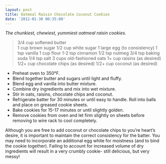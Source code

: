 ```yaml
---
layout: post
title: Oatmeal Raisin Chocolate Coconut Cookies
date: '2012-01-30 00:35:00'
---
```


*The chunkiest, chewiest, yummiest oatmeal raisin cookies.*

> 3/4 cup softened butter  
1 cup brown sugar
1/2 cup white sugar
1 large egg (to consistency)
1 tsp vanilla
1 cup flour
1-2 tsp cinnamon
1/2 tsp nutmeg
3/4 tsp baking soda
1/4 tsp salt
3 cups old-fashioned oats
1+ cup raisins (as desired)
1/2+ cup chocolate chips (as desired)
1/2+ cup coconut (as desired)

* Preheat oven to 350°F.
* Blend together butter and sugars until light and fluffy.
* Blend egg and vanilla into butter mixture.
* Combine dry ingredients and mix into wet mixture.
* Stir in oats, raisins, chocolate chips and coconut.
* Refrigerate batter for 30 minutes or until easy to handle. Roll into balls and place on greased cookie sheets.
* Bake cookies for 15-17 minutes or until slightly golden.
* Remove cookies from oven and let firm slightly on sheets before removing to wire rack to cool completely.

Although you are free to add coconut or chocolate chips to you’re heart’s desire, it is important to maintain the correct consistency for the batter. You may need to incorporate an additional egg white for moistness (and to bind the cookie together). Failing to account for increased volume of dry ingredients will result in a very crumbly cookie- still delicious, but very messy!